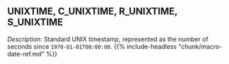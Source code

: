---
---
<!-- DISCLAIMER: This file is based on the syslog-ng Open Source Edition documentation https://github.com/balabit/syslog-ng-ose-guides/commit/2f4a52ee61d1ea9ad27cb4f3168b95408fddfdf2 and is used under the terms of The syslog-ng Open Source Edition Documentation License. The file has been modified by Axoflow. -->

## UNIXTIME, C_UNIXTIME, R_UNIXTIME, S_UNIXTIME

*Description:* Standard UNIX timestamp, represented as the number of seconds since `1970-01-01T00:00:00`. {{% include-headless "chunk/macro-date-ref.md" %}}

